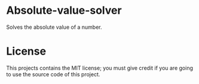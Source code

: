 # Absolute-value-solver
Solves the absolute value of a number.
# License
This projects contains the MIT license; you must give credit if you are going to use the source code of this project.
